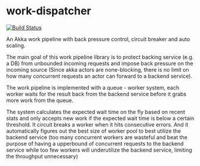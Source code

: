 # work-dispatcher

[![Build Status](https://travis-ci.org/iheartradio/work-pipeline.svg)](https://travis-ci.org/iheartradio/work-pipeline)

An Akka work pipeline with back pressure control, circuit breaker and auto scaling. 

The main goal of this work pipeline library is to protect backing service (e.g. a DB) from unbounded incoming requests and impose back pressure on the incoming source (Since akka actors are none-blocking, there is no limit on how many concurrent requests an actor can forward to a backend service). 

The work pipeline is implemented with a queue - worker system, each worker waits for the result back from the backend service before it grabs more work from the queue. 

The system calculates the expected wait time on the fly based on recent stats and only accepts new work if the expected wait time is below a certain threshold. It circuit breaks a worker when it hits consecutive errors. And it automatically figures out the best size of worker pool to best utilize the backend service (too many concurrent workers are wasteful and beat the purpose of having a upperbound of concurrent requests to the backend service while too few workers will underutilize the backend service, limiting the throughput unnecessary)

